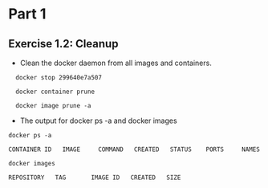 # Part 1

## Exercise 1.2: Cleanup

- Clean the docker daemon from all images and containers.

``` shell
  docker stop 299640e7a507

  docker container prune

  docker image prune -a

```

- The output for docker ps -a and docker images

``` shell
docker ps -a

CONTAINER ID   IMAGE     COMMAND   CREATED   STATUS    PORTS     NAMES

docker images

REPOSITORY   TAG       IMAGE ID   CREATED   SIZE
```